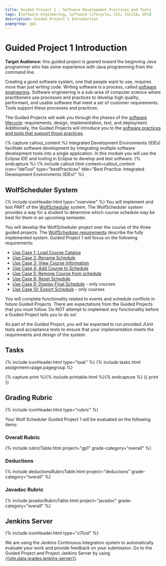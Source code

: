 ```yaml
---
title: Guided Project 1 - Software Development Practices and Tools
tags: [software engineering, software lifecycle, CS2, CSC216, GP1]
description: Guided Project 1 Introduction
pagegroup: gp1
---
```


# Guided Project 1 Introduction
**Target Audience:** this guided project is geared toward the beginning Java programmer who has some experience with Java programming from the command line.

Creating a good software system, one that people want to use, requires more than just writing code. Writing software is a process, called [software engineering](https://pages.github.ncsu.edu/engr-csc-software-development/software-lifecycle/index). Software engineering is a sub-area of computer science where practitioners use processes and practices to develop high quality, performant, and usable software that meet a set of customer requirements.  Tools support these processes and practices.

The Guided Projects will walk you through the phases of the [software lifecycle](https://pages.github.ncsu.edu/engr-csc-software-development/software-lifecycle/index): requirements, design, implementation, test, and deployment.  Additionally, the Guided Projects will introduce you to the [software practices and tools that support those practices](https://pages.github.ncsu.edu/engr-csc-software-development/practices-tools/). 


{% capture callout_content %}
Integrated Development Environments (IDEs) facilitate software development by integrating multiple software development tools into a single application. In this module you will use the Eclipse IDE and tooling in Eclipse to develop and test software.
{% endcapture %}
{% include callout.html content=callout_content icon="ideTool" type="bestPractices" title="Best Practice: Integrated Development Environments (IDEs)" %}


## WolfScheduler System
{% include iconHeader.html type="overview" %}
You will implement and test PART of the [WolfScheduler](../wolf-scheduler/index) system.  The WolfScheduler system provides a way for a student to determine which course schedule may be best for them in an upcoming semester.  

You will develop the WolfScheduler project over the course of the three guided projects.  The [WolfScheduler requirements](../wolf-scheduler/ws-requirements) describe the fully implemented system. Guided Project 1 will focus on the following requirements:

  * [Use Case 1: Load Course Catalog](../wolf-scheduler/ws-requirements#uc1)
  * [Use Case 2: Rename Schedule](../wolf-scheduler/ws-requirements#uc2)
  * [Use Case 3: View Course Information](../wolf-scheduler/ws-requirements#uc3)
  * [Use Case 4: Add Course to Schedule](../wolf-scheduler/ws-requirements#uc4)
  * [Use Case 5: Remove Course from schedule](../wolf-scheduler/ws-requirements#uc5)
  * [Use Case 8: Reset Schedule](../wolf-scheduler/ws-requirements#uc8)
  * [Use Case 9: Display Final Schedule](../wolf-scheduler/ws-requirements#uc9) - only courses
  * [Use Case 10: Export Schedule](../wolf-scheduler/ws-requirements#uc10) - only courses
  
You will complete functionality related to events and schedule conflicts in future Guided Projects.  There are expectations from the Guided Projects that you must follow.  Do NOT attempt to implement any functionality before a Guided Project tells you to do so!

As part of the Guided Project, you will be expected to run provided JUnit tests and acceptance tests to ensure that your implementation meets the requirements and design of the system.


## Tasks
{% include iconHeader.html type="task" %}
{% include tasks.html assignment=page.pagegroup %}

{% capture print %}{% include printable.html %}{% endcapture %}
{{ print }}



## Grading Rubric
{% include iconHeader.html type="rubric" %}

Your Wolf Scheduler Guided Project 1 will be evaluated on the following items:

### Overall Rubric

{% include rubricTable.html project="gp1" grade-category="overall" %} 

### Deductions

{% include deductionsRubricTable.html project="deductions" grade-category="overall" %}

### Javadoc Rubric

{% include javadocRubricTable.html project="javadoc" grade-category="overall" %}

## Jenkins Server
{% include iconHeader.html type="ciTool" %}

We are using the Jenkins Continuous Integration system to automatically evaluate your work and provide feedback on your submission.  Go to the Guided Project and Project Jenkins Server by using [{{site.data.grades.jenkins-server}}]({{site.data.grades.jenkins-server}}).  




